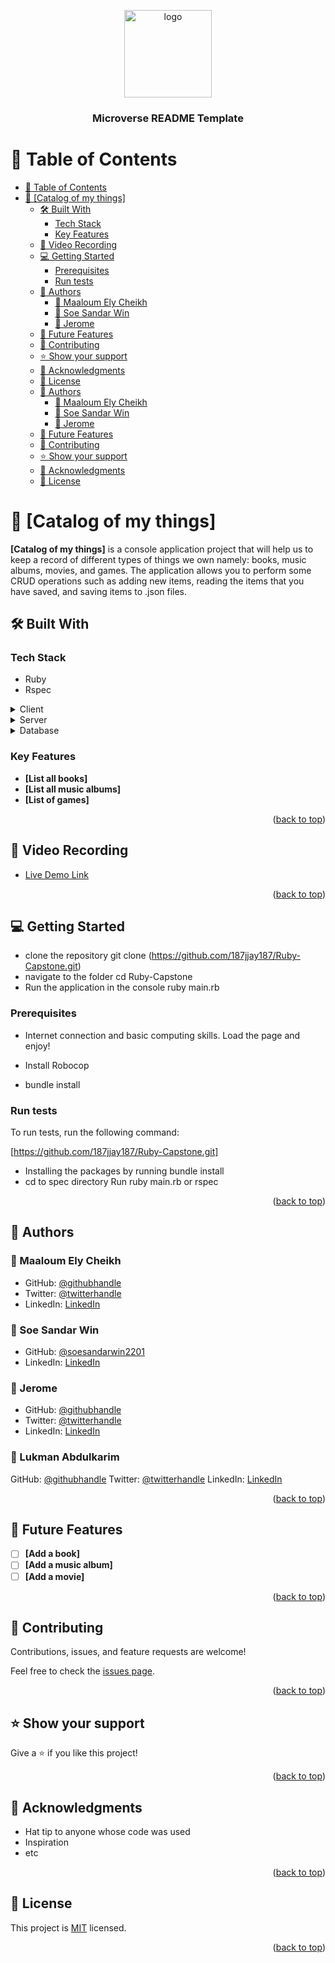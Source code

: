 <a name="readme-top"></a>

<div align="center">
  <img src="murple_logo.png" alt="logo" width="140"  height="auto" />
  <br/>

  <h3><b>Microverse README Template</b></h3>

</div>


# 📗 Table of Contents

- [📗 Table of Contents](#-table-of-contents)
- [📖 \[Catalog of my things\] ](#-catalog-of-my-things-)
  - [🛠 Built With ](#-built-with-)
    - [Tech Stack ](#tech-stack-)
    - [Key Features ](#key-features-)
  - [🚀 Video Recording ](#-Vieo-recording-)
  - [💻 Getting Started ](#-getting-started-)
    - [Prerequisites](#prerequisites)
    - [Run tests](#run-tests)
  - [👥 Authors ](#-authors-)
    - [👤 Maaloum Ely Cheikh](#-maaloum-ely-cheikh)
    - [👤 Soe Sandar Win](#-soe-sandar-win)
    - [👤 Jerome](#-jerome)
  - [🔭 Future Features ](#-future-features-)
  - [🤝 Contributing ](#-contributing-)
  - [⭐️ Show your support ](#️-show-your-support-)
  - [🙏 Acknowledgments ](#-acknowledgments-)
  - [📝 License ](#-license-)
  - [👥 Authors ](#-authors--1)
    - [👤 Maaloum Ely Cheikh](#-maaloum-ely-cheikh-1)
    - [👤 Soe Sandar Win](#-soe-sandar-win-1)
    - [👤 Jerome](#-jerome-1)
  - [🔭 Future Features ](#-future-features--1)
  - [🤝 Contributing ](#-contributing--1)
  - [⭐️ Show your support ](#️-show-your-support--1)
  - [🙏 Acknowledgments ](#-acknowledgments--1)
  - [📝 License ](#-license--1)


# 📖 [Catalog of my things] <a name="about-project"></a>


**[Catalog of my things]** is  a console application project that will help us to keep a record of different types of things we own namely: books, music albums, movies, and games. The application allows you to perform some CRUD operations such as adding new items, reading the items that you have saved, and saving items to .json files.

## 🛠 Built With <a name="built-with"></a>

### Tech Stack <a name="tech-stack"></a>

- Ruby
- Rspec

<details>
  <summary>Client</summary>
  <ul>
    <li><a href="https://reactjs.org/">React.js</a></li>
  </ul>
</details>

<details>
  <summary>Server</summary>
  <ul>
    <li><a href="https://expressjs.com/">Express.js</a></li>
  </ul>
</details>

<details>
<summary>Database</summary>
  <ul>
    <li><a href="https://www.postgresql.org/">PostgreSQL</a></li>
  </ul>
</details>

<!-- Features -->

### Key Features <a name="key-features"></a>

- **[List all books]**
- **[List all music albums]**
- **[List of games]**

<p align="right">(<a href="#readme-top">back to top</a>)</p>


## 🚀 Video Recording <a name="Video-Recording"></a>


- [Live Demo Link](https://drive.google.com/file/d/1t_GV0cE4_wiQ65YPaZOzJwFso0_qNSG4/view?usp=sharing.com)

<p align="right">(<a href="#readme-top">back to top</a>)</p>


## 💻 Getting Started <a name="getting-started"></a>

- clone the repository git clone (https://github.com/187jjay187/Ruby-Capstone.git)
- navigate to the folder cd Ruby-Capstone
- Run the application in the console ruby main.rb

### Prerequisites

- Internet connection and basic computing skills. Load the page and enjoy!

- Install Robocop

- bundle install


### Run tests

To run tests, run the following command:

[https://github.com/187jjay187/Ruby-Capstone.git]
- Installing the packages by running bundle install
- cd to spec directory
Run ruby main.rb or rspec


<p align="right">(<a href="#readme-top">back to top</a>)</p>


## 👥 Authors <a name="authors"></a>

### 👤 Maaloum Ely Cheikh

- GitHub: [@githubhandle](https://github.com/maaloum)
- Twitter: [@twitterhandle](https://twitter.com/twitterhandle)
- LinkedIn: [LinkedIn](https://linkedin.com/in/linkedinhandle)

###  👤 Soe Sandar Win

- GitHub: [@soesandarwin2201](https://github.com/soesandarwin2201)
- LinkedIn: [LinkedIn](https://www.linkedin.com/in/soe-sandar-win-softwareengineer/)

### 👤 Jerome

- GitHub: [@githubhandle](https://github.com/187jjay187)
- Twitter: [@twitterhandle](https://twitter.com/187jjay187)
- LinkedIn: [LinkedIn](https://linkedin.com/in/jerome-osman-137605a4)

### 👤 Lukman Abdulkarim

GitHub: [@githubhandle](https://github.com/lukman155)
Twitter: [@twitterhandle](https://twitter.com/lukmanabdulka18)
LinkedIn: [LinkedIn](https://linkedin.com/in/lukman-abdulkarim)

<p align="right">(<a href="#readme-top">back to top</a>)</p>


## 🔭 Future Features <a name="future-features"></a>


- [ ] **[Add a book]**
- [ ] **[Add a music album]**
- [ ] **[Add a movie]**

<p align="right">(<a href="#readme-top">back to top</a>)</p>


## 🤝 Contributing <a name="contributing"></a>

Contributions, issues, and feature requests are welcome!

Feel free to check the [issues page](https://github.com/187jjay187/Ruby-Capstone/issues).

<p align="right">(<a href="#readme-top">back to top</a>)</p>


## ⭐️ Show your support <a name="support"></a>

Give a ⭐️ if you like this project!

<p align="right">(<a href="#readme-top">back to top</a>)</p>


## 🙏 Acknowledgments <a name="acknowledgements"></a>

- Hat tip to anyone whose code was used
- Inspiration
- etc

<p align="right">(<a href="#readme-top">back to top</a>)</p>


## 📝 License <a name="license"></a>

This project is [MIT](./LICENSE) licensed.

<p align="right">(<a href="#readme-top">back to top</a>)</p>